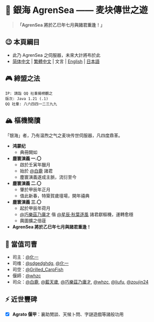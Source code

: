 # 🌊 銀海 AgrenSea —— 麦块傳世之遊

> ​**​「AgrenSea 將於乙巳年七月與諸君重逢！」​**

## 😉 本頁綱目
- 此乃 AgrenSea 之伺服器，未來大計將布於此
- [简体中文](https://github.com/AgrenSea/.github/blob/main/profile/README.md) | [繁體中文](https://github.com/AgrenSea/.github/blob/main/profile/README_traditional.md) | 文言 | [English](https://github.com/AgrenSea/.github/blob/main/profile/README_en.md) | [日本語](https://github.com/AgrenSea/.github/blob/main/profile/README_jp.md)
## 🎮 締盟之法
```properties
IP: 請詣 QQ 社羣揭榜觀之
版次: Java 1.21 (.1)
QQ 社羣: 八六四四一二三九九
```

## 🏔️ 樞機簡牘
「银海」者，乃有温煦之气之麦块传世伺服器，凡四度鼎革。
- ​**鸿蒙纪**
    - 典冊闕如
- ​**塵寰演義 一.〇**
    - 啟於壬寅年臘月
    - 始於 [@白鹿](https://github.com/AgrenSea/.github/blob/main/profile/name_fallback.md) 諸君
    - 塵寰演義遂成主脈，流衍至今
- ​**塵寰演義 二.〇**
    - 肇於甲辰年正月
    - 值此新春，特築賀歲壇場，開年禧典
- ​**塵寰演義 三.〇**
    - 起於甲辰年荷月
    - [@巧樂茲乃庸才](https://github.com/AgrenSea/.github/blob/main/profile/name_fallback.md) 偕 [@星辰·秋葉逐風](https://github.com/AgrenSea/.github/blob/main/profile/name_fallback.md) 諸君獻樞機，運轉愈穩
    - 輿圖擴之倍蓰
- ​**AgrenSea 將於乙巳年七月與諸君重逢！​**

## 👥 當值司曹
- 司主：[@化一](https://github.com/AgrenSea/.github/blob/main/profile/name_fallback.md)
- 司维：[@sdgedghdg](https://github.com/sdgedghdg), [@化一](https://github.com/AgrenSea/.github/blob/main/profile/name_fallback.md)
- 司空：[@Grilled_CarpFish](https://github.com/AgrenSea/.github/blob/main/profile/name_fallback.md)
- 偃師：[@whzc](https://github.com/whzcc)
- 司众：[@白鹿](https://github.com/AgrenSea/.github/blob/main/profile/name_fallback.md), [@藍天歲](https://github.com/AgrenSea/.github/blob/main/profile/name_fallback.md), [@巧樂茲乃庸才](https://github.com/AgrenSea/.github/blob/main/profile/name_fallback.md), [@whzc](https://github.com/whzcc), [@liufu](https://github.com/AgrenSea/.github/blob/main/profile/name_fallback.md), [@zoujin24](https://github.com/AgrenSea/.github/blob/main/profile/name_fallback.md)

## ⚡ 近世豐碑
- [x] ​**Agrato 偃甲**：襄助閒談、天候卜問、字謎遊戲等諸般功用
